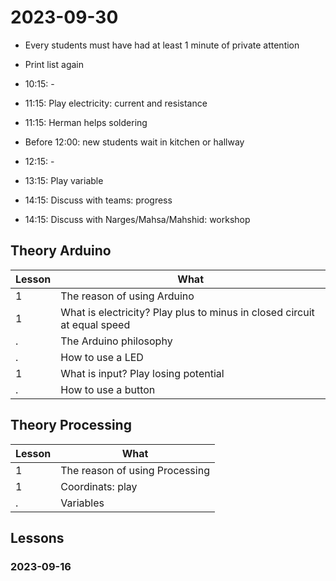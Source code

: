 # 2023-09-30

* Every students must have had at least 1 minute of private attention
* Print list again

* 10:15: -
* 11:15: Play electricity: current and resistance
* 11:15: Herman helps soldering
* Before 12:00: new students wait in kitchen or hallway
* 12:15: -
* 13:15: Play variable
* 14:15: Discuss with teams: progress
* 14:15: Discuss with Narges/Mahsa/Mahshid: workshop

## Theory Arduino

Lesson|What
------|------------------------
1     |The reason of using Arduino
1     |What is electricity? Play plus to minus in closed circuit at equal speed
.     |The Arduino philosophy
.     |How to use a LED
1     |What is input? Play losing potential
.     |How to use a button

## Theory Processing

Lesson|What
------|------------------------
1     |The reason of using Processing
1     |Coordinats: play
.     |Variables

## Lessons

### 2023-09-16
